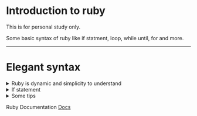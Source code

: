 # Introduction to ruby 

This is for personal study only.  

Some basic syntax of ruby like if statment, loop, while until, for and more.  

---  
# Elegant syntax 

<details>

<summary>Ruby is dynamic and simplicity to understand</summary>

Things like simple queue range built-in function 


`for n in 1..10 do; puts n; end`  


Or in a variable.  

`x = 1..10`  


</details>

<details>
<summary>If statement</summary>

If in ruby is more simple that its looks like  

<br>

`if (condition)`
`-   # do something`
`-   puts "True"`
`elsif (condition)`
`-   # do another thing`
`-   puts "elsif triggered"`
`else`
`-   puts "False"`
`end`

<br>

Ternary statement.  


`(teste-expression) ? if-true-expression : if-false-expression`
`x = (a > 2) ? true : false;`

<br><br>

Statements operators.  

`&& -> and operator`
`|| -> or operator`
`^  -> XOR operator`


</details>

<details>

<summary>Some tips</summary>

ruby has a lot of built-in methods like to\_i.  
`input = gets; puts input.chomp.to_i + " is now a number int";`  
  
chomp is to remove '\n' in the input.  
  
to\_i is to transform in integer.  

</details>


Ruby Documentation [Docs](https://www.ruby-lang.org/pt/documentation/)
